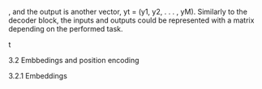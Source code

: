, and the output is another
vector, yt = (y1, y2, . . . , yM). Similarly to the decoder block, the inputs and outputs
could be represented with a matrix depending on the performed task.

t

3.2 Embbedings and position encoding

3.2.1 Embeddings